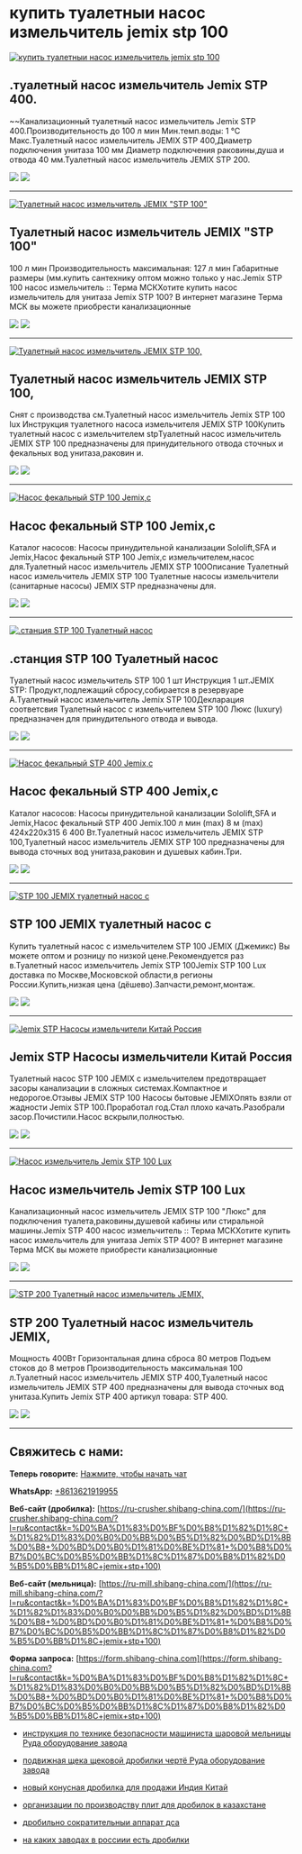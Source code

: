 # купить туалетныи насос измельчитель jemix stp 100

<a href="https://swt.shibang-china.com/?l=ru&img&k=%D0%BA%D1%83%D0%BF%D0%B8%D1%82%D1%8C+%D1%82%D1%83%D0%B0%D0%BB%D0%B5%D1%82%D0%BD%D1%8B%D0%B8+%D0%BD%D0%B0%D1%81%D0%BE%D1%81+%D0%B8%D0%B7%D0%BC%D0%B5%D0%BB%D1%8C%D1%87%D0%B8%D1%82%D0%B5%D0%BB%D1%8C+jemix+stp+100" target="_blank">![купить туалетныи насос измельчитель jemix stp 100](http://static.shibang-china.com/all-800x300/757.jpg)</a>

## .туалетный насос измельчитель Jemix STP 400.
~~Канализационный туалетный насос измельчитель Jemix STP 400.Производительность до 100 л мин Мин.темп.воды: 1 °С Макс.Туалетный насос измельчитель JEMIX STP 400,Диаметр подключения унитаза 100 мм Диаметр подключения раковины,душа и отвода 40 мм.Туалетный насос измельчитель JEMIX STP 200.


<a href="https://whatsapp.shibangsoft.com/WhatsApp.php" target="_blank" title="WhatsApp">![](http://static.shibang-china.com/icon/whatsapp.png)</a> <a href="https://swt.shibang-china.com/?l=ru&icon&k=%D0%BA%D1%83%D0%BF%D0%B8%D1%82%D1%8C+%D1%82%D1%83%D0%B0%D0%BB%D0%B5%D1%82%D0%BD%D1%8B%D0%B8+%D0%BD%D0%B0%D1%81%D0%BE%D1%81+%D0%B8%D0%B7%D0%BC%D0%B5%D0%BB%D1%8C%D1%87%D0%B8%D1%82%D0%B5%D0%BB%D1%8C+jemix+stp+100" target="_blank">![](http://static.shibang-china.com/icon/chat-ru.png)</a>

---

<a href="https://swt.shibang-china.com/?l=ru&img&k=%D0%BA%D1%83%D0%BF%D0%B8%D1%82%D1%8C+%D1%82%D1%83%D0%B0%D0%BB%D0%B5%D1%82%D0%BD%D1%8B%D0%B8+%D0%BD%D0%B0%D1%81%D0%BE%D1%81+%D0%B8%D0%B7%D0%BC%D0%B5%D0%BB%D1%8C%D1%87%D0%B8%D1%82%D0%B5%D0%BB%D1%8C+jemix+stp+100" target="_blank">![Туалетный насос измельчитель JEMIX "STP 100"](http://static.shibang-china.com/all-800x300/1496.jpg)</a>

## Туалетный насос измельчитель JEMIX "STP 100"
100 л мин Производительность максимальная: 127 л мин Габаритные размеры (мм.купить сантехнику оптом можно только у нас.Jemix STP 100 насос измельчитель :: Терма МСКХотите купить насос измельчитель для унитаза Jemix STP 100? В интернет магазине Терма МСК вы можете приобрести канализационные


<a href="https://whatsapp.shibangsoft.com/WhatsApp.php" target="_blank" title="WhatsApp">![](http://static.shibang-china.com/icon/whatsapp.png)</a> <a href="https://swt.shibang-china.com/?l=ru&icon&k=%D0%BA%D1%83%D0%BF%D0%B8%D1%82%D1%8C+%D1%82%D1%83%D0%B0%D0%BB%D0%B5%D1%82%D0%BD%D1%8B%D0%B8+%D0%BD%D0%B0%D1%81%D0%BE%D1%81+%D0%B8%D0%B7%D0%BC%D0%B5%D0%BB%D1%8C%D1%87%D0%B8%D1%82%D0%B5%D0%BB%D1%8C+jemix+stp+100" target="_blank">![](http://static.shibang-china.com/icon/chat-ru.png)</a>

---

<a href="https://swt.shibang-china.com/?l=ru&img&k=%D0%BA%D1%83%D0%BF%D0%B8%D1%82%D1%8C+%D1%82%D1%83%D0%B0%D0%BB%D0%B5%D1%82%D0%BD%D1%8B%D0%B8+%D0%BD%D0%B0%D1%81%D0%BE%D1%81+%D0%B8%D0%B7%D0%BC%D0%B5%D0%BB%D1%8C%D1%87%D0%B8%D1%82%D0%B5%D0%BB%D1%8C+jemix+stp+100" target="_blank">![Туалетный насос измельчитель JEMIX STP 100,](http://static.shibang-china.com/all-800x300/1352.jpg)</a>

## Туалетный насос измельчитель JEMIX STP 100,
Снят с производства см.Туалетный насос измельчитель Jemix STP 100 lux Инструкция туалетного насоса измельчителя JEMIX STP 100Купить туалетный насос с измельчителем stpТуалетный насос измельчитель JEMIX STP 100 предназначены для принудительного отвода сточных и фекальных вод унитаза,раковин и.


<a href="https://whatsapp.shibangsoft.com/WhatsApp.php" target="_blank" title="WhatsApp">![](http://static.shibang-china.com/icon/whatsapp.png)</a> <a href="https://swt.shibang-china.com/?l=ru&icon&k=%D0%BA%D1%83%D0%BF%D0%B8%D1%82%D1%8C+%D1%82%D1%83%D0%B0%D0%BB%D0%B5%D1%82%D0%BD%D1%8B%D0%B8+%D0%BD%D0%B0%D1%81%D0%BE%D1%81+%D0%B8%D0%B7%D0%BC%D0%B5%D0%BB%D1%8C%D1%87%D0%B8%D1%82%D0%B5%D0%BB%D1%8C+jemix+stp+100" target="_blank">![](http://static.shibang-china.com/icon/chat-ru.png)</a>

---

<a href="https://swt.shibang-china.com/?l=ru&img&k=%D0%BA%D1%83%D0%BF%D0%B8%D1%82%D1%8C+%D1%82%D1%83%D0%B0%D0%BB%D0%B5%D1%82%D0%BD%D1%8B%D0%B8+%D0%BD%D0%B0%D1%81%D0%BE%D1%81+%D0%B8%D0%B7%D0%BC%D0%B5%D0%BB%D1%8C%D1%87%D0%B8%D1%82%D0%B5%D0%BB%D1%8C+jemix+stp+100" target="_blank">![Насос фекальный STP 100 Jemix,с](http://static.shibang-china.com/all-800x300/348.jpg)</a>

## Насос фекальный STP 100 Jemix,с
Каталог насосов: Насосы принудительной канализации Sololift,SFA и Jemix,Насос фекальный STP 100 Jemix,с измельчителем,насос для.Туалетный насос измельчитель JEMIX STP 100Описание Туалетный насос измельчитель JEMIX STP 100 Туалетные насосы измельчители (санитарные насосы) JEMIX STP предназначены для.


<a href="https://whatsapp.shibangsoft.com/WhatsApp.php" target="_blank" title="WhatsApp">![](http://static.shibang-china.com/icon/whatsapp.png)</a> <a href="https://swt.shibang-china.com/?l=ru&icon&k=%D0%BA%D1%83%D0%BF%D0%B8%D1%82%D1%8C+%D1%82%D1%83%D0%B0%D0%BB%D0%B5%D1%82%D0%BD%D1%8B%D0%B8+%D0%BD%D0%B0%D1%81%D0%BE%D1%81+%D0%B8%D0%B7%D0%BC%D0%B5%D0%BB%D1%8C%D1%87%D0%B8%D1%82%D0%B5%D0%BB%D1%8C+jemix+stp+100" target="_blank">![](http://static.shibang-china.com/icon/chat-ru.png)</a>

---

<a href="https://swt.shibang-china.com/?l=ru&img&k=%D0%BA%D1%83%D0%BF%D0%B8%D1%82%D1%8C+%D1%82%D1%83%D0%B0%D0%BB%D0%B5%D1%82%D0%BD%D1%8B%D0%B8+%D0%BD%D0%B0%D1%81%D0%BE%D1%81+%D0%B8%D0%B7%D0%BC%D0%B5%D0%BB%D1%8C%D1%87%D0%B8%D1%82%D0%B5%D0%BB%D1%8C+jemix+stp+100" target="_blank">![.станция STP 100 Туалетный насос](http://static.shibang-china.com/all-800x300/531.jpg)</a>

## .станция STP 100 Туалетный насос
Туалетный насос измельчитель STP 100 1 шт Инструкция 1 шт.JEMIX STP: Продукт,подлежащий сбросу,собирается в резервуаре А.Туалетный насос измельчитель Jemix STP 100Декларация соответсвия Туалетный насос с измельчителем STP 100 Люкс (luxury) предназначен для принудительного отвода и вывода.


<a href="https://whatsapp.shibangsoft.com/WhatsApp.php" target="_blank" title="WhatsApp">![](http://static.shibang-china.com/icon/whatsapp.png)</a> <a href="https://swt.shibang-china.com/?l=ru&icon&k=%D0%BA%D1%83%D0%BF%D0%B8%D1%82%D1%8C+%D1%82%D1%83%D0%B0%D0%BB%D0%B5%D1%82%D0%BD%D1%8B%D0%B8+%D0%BD%D0%B0%D1%81%D0%BE%D1%81+%D0%B8%D0%B7%D0%BC%D0%B5%D0%BB%D1%8C%D1%87%D0%B8%D1%82%D0%B5%D0%BB%D1%8C+jemix+stp+100" target="_blank">![](http://static.shibang-china.com/icon/chat-ru.png)</a>

---

<a href="https://swt.shibang-china.com/?l=ru&img&k=%D0%BA%D1%83%D0%BF%D0%B8%D1%82%D1%8C+%D1%82%D1%83%D0%B0%D0%BB%D0%B5%D1%82%D0%BD%D1%8B%D0%B8+%D0%BD%D0%B0%D1%81%D0%BE%D1%81+%D0%B8%D0%B7%D0%BC%D0%B5%D0%BB%D1%8C%D1%87%D0%B8%D1%82%D0%B5%D0%BB%D1%8C+jemix+stp+100" target="_blank">![Насос фекальный STP 400 Jemix,с](http://static.shibang-china.com/all-800x300/659.jpg)</a>

## Насос фекальный STP 400 Jemix,с
Каталог насосов: Насосы принудительной канализации Sololift,SFA и Jemix,Насос фекальный STP 400 Jemix.100 л мин (max) 8 м (max) 424х220х315 6 400 Вт.Туалетный насос измельчитель JEMIX STP 100,Туалетный насос измельчитель JEMIX STP 100 предназначены для вывода сточных вод унитаза,раковин и душевых кабин.Три.


<a href="https://whatsapp.shibangsoft.com/WhatsApp.php" target="_blank" title="WhatsApp">![](http://static.shibang-china.com/icon/whatsapp.png)</a> <a href="https://swt.shibang-china.com/?l=ru&icon&k=%D0%BA%D1%83%D0%BF%D0%B8%D1%82%D1%8C+%D1%82%D1%83%D0%B0%D0%BB%D0%B5%D1%82%D0%BD%D1%8B%D0%B8+%D0%BD%D0%B0%D1%81%D0%BE%D1%81+%D0%B8%D0%B7%D0%BC%D0%B5%D0%BB%D1%8C%D1%87%D0%B8%D1%82%D0%B5%D0%BB%D1%8C+jemix+stp+100" target="_blank">![](http://static.shibang-china.com/icon/chat-ru.png)</a>

---

<a href="https://swt.shibang-china.com/?l=ru&img&k=%D0%BA%D1%83%D0%BF%D0%B8%D1%82%D1%8C+%D1%82%D1%83%D0%B0%D0%BB%D0%B5%D1%82%D0%BD%D1%8B%D0%B8+%D0%BD%D0%B0%D1%81%D0%BE%D1%81+%D0%B8%D0%B7%D0%BC%D0%B5%D0%BB%D1%8C%D1%87%D0%B8%D1%82%D0%B5%D0%BB%D1%8C+jemix+stp+100" target="_blank">![STP 100 JEMIX туалетный насос с](http://static.shibang-china.com/all-800x300/805.jpg)</a>

## STP 100 JEMIX туалетный насос с
Купить туалетный насос с измельчителем STP 100 JEMIX (Джемикс) Вы можете оптом и розницу по низкой цене.Рекомендуется раз в.Туалетный насос измельчитель Jemix STP 100Jemix STP 100 Lux доставка по Москве,Московской области,в регионы России.Купить,низкая цена (дёшево).Запчасти,ремонт,монтаж.


<a href="https://whatsapp.shibangsoft.com/WhatsApp.php" target="_blank" title="WhatsApp">![](http://static.shibang-china.com/icon/whatsapp.png)</a> <a href="https://swt.shibang-china.com/?l=ru&icon&k=%D0%BA%D1%83%D0%BF%D0%B8%D1%82%D1%8C+%D1%82%D1%83%D0%B0%D0%BB%D0%B5%D1%82%D0%BD%D1%8B%D0%B8+%D0%BD%D0%B0%D1%81%D0%BE%D1%81+%D0%B8%D0%B7%D0%BC%D0%B5%D0%BB%D1%8C%D1%87%D0%B8%D1%82%D0%B5%D0%BB%D1%8C+jemix+stp+100" target="_blank">![](http://static.shibang-china.com/icon/chat-ru.png)</a>

---

<a href="https://swt.shibang-china.com/?l=ru&img&k=%D0%BA%D1%83%D0%BF%D0%B8%D1%82%D1%8C+%D1%82%D1%83%D0%B0%D0%BB%D0%B5%D1%82%D0%BD%D1%8B%D0%B8+%D0%BD%D0%B0%D1%81%D0%BE%D1%81+%D0%B8%D0%B7%D0%BC%D0%B5%D0%BB%D1%8C%D1%87%D0%B8%D1%82%D0%B5%D0%BB%D1%8C+jemix+stp+100" target="_blank">![Jemix STP Насосы измельчители Китай Россия](http://static.shibang-china.com/all-800x300/618.jpg)</a>

## Jemix STP Насосы измельчители Китай Россия
Туалетный насос STP 100 JEMIX с измельчителем предотвращает засоры канализации в сложных системах.Компактное и недорогое.Отзывы JEMIX STP 100 Насосы бытовые JEMIXОпять взяли от жадности Jemix STP 100.Проработал год.Стал плохо качать.Разобрали засор.Почистили.Насос вскрыли,полностью.


<a href="https://whatsapp.shibangsoft.com/WhatsApp.php" target="_blank" title="WhatsApp">![](http://static.shibang-china.com/icon/whatsapp.png)</a> <a href="https://swt.shibang-china.com/?l=ru&icon&k=%D0%BA%D1%83%D0%BF%D0%B8%D1%82%D1%8C+%D1%82%D1%83%D0%B0%D0%BB%D0%B5%D1%82%D0%BD%D1%8B%D0%B8+%D0%BD%D0%B0%D1%81%D0%BE%D1%81+%D0%B8%D0%B7%D0%BC%D0%B5%D0%BB%D1%8C%D1%87%D0%B8%D1%82%D0%B5%D0%BB%D1%8C+jemix+stp+100" target="_blank">![](http://static.shibang-china.com/icon/chat-ru.png)</a>

---

<a href="https://swt.shibang-china.com/?l=ru&img&k=%D0%BA%D1%83%D0%BF%D0%B8%D1%82%D1%8C+%D1%82%D1%83%D0%B0%D0%BB%D0%B5%D1%82%D0%BD%D1%8B%D0%B8+%D0%BD%D0%B0%D1%81%D0%BE%D1%81+%D0%B8%D0%B7%D0%BC%D0%B5%D0%BB%D1%8C%D1%87%D0%B8%D1%82%D0%B5%D0%BB%D1%8C+jemix+stp+100" target="_blank">![Насос измельчитель Jemix STP 100 Lux](http://static.shibang-china.com/all-800x300/818.jpg)</a>

## Насос измельчитель Jemix STP 100 Lux
Канализационный насос измельчитель JEMIX STP 100 "Люкс" для подключения туалета,раковины,душевой кабины или стиральной машины.Jemix STP 400 насос измельчитель :: Терма МСКХотите купить насос измельчитель для унитаза Jemix STP 400? В интернет магазине Терма МСК вы можете приобрести канализационные


<a href="https://whatsapp.shibangsoft.com/WhatsApp.php" target="_blank" title="WhatsApp">![](http://static.shibang-china.com/icon/whatsapp.png)</a> <a href="https://swt.shibang-china.com/?l=ru&icon&k=%D0%BA%D1%83%D0%BF%D0%B8%D1%82%D1%8C+%D1%82%D1%83%D0%B0%D0%BB%D0%B5%D1%82%D0%BD%D1%8B%D0%B8+%D0%BD%D0%B0%D1%81%D0%BE%D1%81+%D0%B8%D0%B7%D0%BC%D0%B5%D0%BB%D1%8C%D1%87%D0%B8%D1%82%D0%B5%D0%BB%D1%8C+jemix+stp+100" target="_blank">![](http://static.shibang-china.com/icon/chat-ru.png)</a>

---

<a href="https://swt.shibang-china.com/?l=ru&img&k=%D0%BA%D1%83%D0%BF%D0%B8%D1%82%D1%8C+%D1%82%D1%83%D0%B0%D0%BB%D0%B5%D1%82%D0%BD%D1%8B%D0%B8+%D0%BD%D0%B0%D1%81%D0%BE%D1%81+%D0%B8%D0%B7%D0%BC%D0%B5%D0%BB%D1%8C%D1%87%D0%B8%D1%82%D0%B5%D0%BB%D1%8C+jemix+stp+100" target="_blank">![STP 200 Туалетный насос измельчитель JEMIX,](http://static.shibang-china.com/all-800x300/1072.jpg)</a>

## STP 200 Туалетный насос измельчитель JEMIX,
Мощность 400Вт Горизонтальная длина сброса 80 метров Подъем стоков до 8 метров Производительность максимальная 100 л.Туалетный насос измельчитель JEMIX STP 400,Туалетный насос измельчитель JEMIX STP 400 предназначены для вывода сточных вод унитаза.Купить Jemix STP 400 артикул товара: STP 400.


<a href="https://whatsapp.shibangsoft.com/WhatsApp.php" target="_blank" title="WhatsApp">![](http://static.shibang-china.com/icon/whatsapp.png)</a> <a href="https://swt.shibang-china.com/?l=ru&icon&k=%D0%BA%D1%83%D0%BF%D0%B8%D1%82%D1%8C+%D1%82%D1%83%D0%B0%D0%BB%D0%B5%D1%82%D0%BD%D1%8B%D0%B8+%D0%BD%D0%B0%D1%81%D0%BE%D1%81+%D0%B8%D0%B7%D0%BC%D0%B5%D0%BB%D1%8C%D1%87%D0%B8%D1%82%D0%B5%D0%BB%D1%8C+jemix+stp+100" target="_blank">![](http://static.shibang-china.com/icon/chat-ru.png)</a>

---
## Свяжитесь с нами:

**Теперь говорите:** [Нажмите, чтобы начать чат](https://swt.shibang-china.com?l=ru&contact&k=%D0%BA%D1%83%D0%BF%D0%B8%D1%82%D1%8C+%D1%82%D1%83%D0%B0%D0%BB%D0%B5%D1%82%D0%BD%D1%8B%D0%B8+%D0%BD%D0%B0%D1%81%D0%BE%D1%81+%D0%B8%D0%B7%D0%BC%D0%B5%D0%BB%D1%8C%D1%87%D0%B8%D1%82%D0%B5%D0%BB%D1%8C+jemix+stp+100)

**WhatsApp:**  [+8613621919955](https://whatsapp.shibangsoft.com/WhatsApp.php)

**Веб-сайт (дробилка):** [https://ru-crusher.shibang-china.com/](https://ru-crusher.shibang-china.com/?l=ru&contact&k=%D0%BA%D1%83%D0%BF%D0%B8%D1%82%D1%8C+%D1%82%D1%83%D0%B0%D0%BB%D0%B5%D1%82%D0%BD%D1%8B%D0%B8+%D0%BD%D0%B0%D1%81%D0%BE%D1%81+%D0%B8%D0%B7%D0%BC%D0%B5%D0%BB%D1%8C%D1%87%D0%B8%D1%82%D0%B5%D0%BB%D1%8C+jemix+stp+100)

**Веб-сайт (мельница):** [https://ru-mill.shibang-china.com/](https://ru-mill.shibang-china.com/?l=ru&contact&k=%D0%BA%D1%83%D0%BF%D0%B8%D1%82%D1%8C+%D1%82%D1%83%D0%B0%D0%BB%D0%B5%D1%82%D0%BD%D1%8B%D0%B8+%D0%BD%D0%B0%D1%81%D0%BE%D1%81+%D0%B8%D0%B7%D0%BC%D0%B5%D0%BB%D1%8C%D1%87%D0%B8%D1%82%D0%B5%D0%BB%D1%8C+jemix+stp+100)

**Форма запроса:** [https://form.shibang-china.com](https://form.shibang-china.com?l=ru&contact&k=%D0%BA%D1%83%D0%BF%D0%B8%D1%82%D1%8C+%D1%82%D1%83%D0%B0%D0%BB%D0%B5%D1%82%D0%BD%D1%8B%D0%B8+%D0%BD%D0%B0%D1%81%D0%BE%D1%81+%D0%B8%D0%B7%D0%BC%D0%B5%D0%BB%D1%8C%D1%87%D0%B8%D1%82%D0%B5%D0%BB%D1%8C+jemix+stp+100)

* [инструкция по технике безопасности машиниста шаровой мельницы Руда оборудование завода](../101/%D0%B8%D0%BD%D1%81%D1%82%D1%80%D1%83%D0%BA%D1%86%D0%B8%D1%8F%20%D0%BF%D0%BE%20%D1%82%D0%B5%D1%85%D0%BD%D0%B8%D0%BA%D0%B5%20%D0%B1%D0%B5%D0%B7%D0%BE%D0%BF%D0%B0%D1%81%D0%BD%D0%BE%D1%81%D1%82%D0%B8%20%D0%BC%D0%B0%D1%88%D0%B8%D0%BD%D0%B8%D1%81%D1%82%D0%B0%20%D1%88%D0%B0%D1%80%D0%BE%D0%B2%D0%BE%D0%B9%20%D0%BC%D0%B5%D0%BB%D1%8C%D0%BD%D0%B8%D1%86%D1%8B%20%D0%A0%D1%83%D0%B4%D0%B0%20%D0%BE%D0%B1%D0%BE%D1%80%D1%83%D0%B4%D0%BE%D0%B2%D0%B0%D0%BD%D0%B8%D0%B5%20%D0%B7%D0%B0%D0%B2%D0%BE%D0%B4%D0%B0.md)

* [подвижная щека щековой дробилки чертё Руда оборудование завода](../100/%D0%BF%D0%BE%D0%B4%D0%B2%D0%B8%D0%B6%D0%BD%D0%B0%D1%8F%20%D1%89%D0%B5%D0%BA%D0%B0%20%D1%89%D0%B5%D0%BA%D0%BE%D0%B2%D0%BE%D0%B9%20%D0%B4%D1%80%D0%BE%D0%B1%D0%B8%D0%BB%D0%BA%D0%B8%20%D1%87%D0%B5%D1%80%D1%82%D1%91%20%D0%A0%D1%83%D0%B4%D0%B0%20%D0%BE%D0%B1%D0%BE%D1%80%D1%83%D0%B4%D0%BE%D0%B2%D0%B0%D0%BD%D0%B8%D0%B5%20%D0%B7%D0%B0%D0%B2%D0%BE%D0%B4%D0%B0.md)

* [новый конусная дробилка для продажи Индия Китай](../104/%D0%BD%D0%BE%D0%B2%D1%8B%D0%B9%20%D0%BA%D0%BE%D0%BD%D1%83%D1%81%D0%BD%D0%B0%D1%8F%20%D0%B4%D1%80%D0%BE%D0%B1%D0%B8%D0%BB%D0%BA%D0%B0%20%D0%B4%D0%BB%D1%8F%20%D0%BF%D1%80%D0%BE%D0%B4%D0%B0%D0%B6%D0%B8%20%D0%98%D0%BD%D0%B4%D0%B8%D1%8F%20%D0%9A%D0%B8%D1%82%D0%B0%D0%B9.md)

* [организации по производству плит для дробилок в казахстане](../105/%D0%BE%D1%80%D0%B3%D0%B0%D0%BD%D0%B8%D0%B7%D0%B0%D1%86%D0%B8%D0%B8%20%D0%BF%D0%BE%20%D0%BF%D1%80%D0%BE%D0%B8%D0%B7%D0%B2%D0%BE%D0%B4%D1%81%D1%82%D0%B2%D1%83%20%D0%BF%D0%BB%D0%B8%D1%82%20%D0%B4%D0%BB%D1%8F%20%D0%B4%D1%80%D0%BE%D0%B1%D0%B8%D0%BB%D0%BE%D0%BA%20%D0%B2%20%D0%BA%D0%B0%D0%B7%D0%B0%D1%85%D1%81%D1%82%D0%B0%D0%BD%D0%B5.md)

* [дробильно сократительныи аппарат дса](../93/%D0%B4%D1%80%D0%BE%D0%B1%D0%B8%D0%BB%D1%8C%D0%BD%D0%BE%20%D1%81%D0%BE%D0%BA%D1%80%D0%B0%D1%82%D0%B8%D1%82%D0%B5%D0%BB%D1%8C%D0%BD%D1%8B%D0%B8%20%D0%B0%D0%BF%D0%BF%D0%B0%D1%80%D0%B0%D1%82%20%D0%B4%D1%81%D0%B0.md)

* [на каких заводах в россиии есть дробилки](../92/%D0%BD%D0%B0%20%D0%BA%D0%B0%D0%BA%D0%B8%D1%85%20%D0%B7%D0%B0%D0%B2%D0%BE%D0%B4%D0%B0%D1%85%20%D0%B2%20%D1%80%D0%BE%D1%81%D1%81%D0%B8%D0%B8%D0%B8%20%D0%B5%D1%81%D1%82%D1%8C%20%D0%B4%D1%80%D0%BE%D0%B1%D0%B8%D0%BB%D0%BA%D0%B8.md)